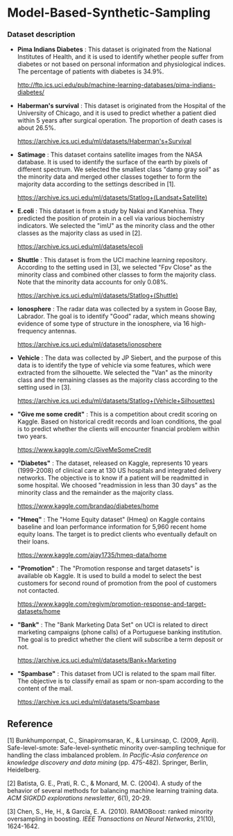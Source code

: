 # Model-Based-Synthetic-Sampling

### Dataset description

+ **Pima Indians Diabetes** : 
    This dataset is originated from the National Institutes of Health, and it is used to identify whether people suffer from diabetes or not based on personal information and physiological indices. The percentage of patients with diabetes is 34.9\%.

    http://ftp.ics.uci.edu/pub/machine-learning-databases/pima-indians-diabetes/
    
+ **Haberman's survival** : 
    This dataset is originated from the Hospital of the University of Chicago, and it is used to predict whether a patient died within 5 years after surgical operation. The proportion of death cases is about 26.5\%.

    https://archive.ics.uci.edu/ml/datasets/Haberman's+Survival

+ **Satimage** : 
    This dataset contains satellite images from the NASA database. It is used to identify the surface of the earth by pixels of different spectrum. We selected the smallest class "damp gray soil" as the minority data and merged other classes together to form the majority data according to the settings described in [1].

    https://archive.ics.uci.edu/ml/datasets/Statlog+(Landsat+Satellite)

+ **E.coli** : 
    This dataset is from a study by Nakai and Kanehisa. They predicted the position of protein in a cell via various biochemistry indicators. We selected the "imU" as the minority class and the other classes as the majority class as used in [2].

    https://archive.ics.uci.edu/ml/datasets/ecoli
    

+ **Shuttle** : 
    This dataset is from the UCI machine learning repository. According to the setting used in [3], we selected "Fpv Close" as the minority class and combined other classes to form the majority class. Note that the minority data accounts for only 0.08\%. 

    https://archive.ics.uci.edu/ml/datasets/Statlog+(Shuttle)

+ **Ionosphere** : 
    The radar data was collected by a system in Goose Bay, Labrador. The goal is to identify "Good" radar, which means showing evidence of some type of structure in the ionosphere, via 16 high-frequency antennas.

	https://archive.ics.uci.edu/ml/datasets/ionosphere

+ **Vehicle** : 
    The data was collected by JP Siebert, and the purpose of this data is to identify the type of vehicle via some features, which were extracted from the silhouette. We selected the "Van" as the minority class and the remaining classes as the majority class according to the setting used in [3].

    https://archive.ics.uci.edu/ml/datasets/Statlog+(Vehicle+Silhouettes)

+ **"Give me some credit"** : 
    This is a competition about credit scoring on Kaggle. Based on historical credit records and loan conditions, the goal is to predict whether the clients will encounter financial problem within two years.

    https://www.kaggle.com/c/GiveMeSomeCredit

+ **"Diabetes"** : 
	The dataset, released on Kaggle, represents 10 years (1999-2008) of clinical care at 130 US hospitals and integrated delivery networks. The objective is to know if a patient will be readmitted in some hospital. We choosed "readmission in less than 30 days" as the minority class and the remainder as the majority class.

	https://www.kaggle.com/brandao/diabetes/home

+ **"Hmeq"** : 
	The "Home Equity dataset" (Hmeq) on Kaggle contains baseline and loan performance information for 5,960 recent home equity loans. The target is to predict clients who eventually default on their loans.

	https://www.kaggle.com/ajay1735/hmeq-data/home

+ **"Promotion"** : 
	The "Promotion response and target datasets" is available ob Kaggle. It is used to build a model to select the best customers for second round of promotion from the pool of customers not contacted.

	https://www.kaggle.com/regivm/promotion-response-and-target-datasets/home

+ **"Bank"** : 
	The "Bank Marketing Data Set" on UCI is related to direct marketing campaigns (phone calls) of a Portuguese banking institution. The goal is to predict whether the client will subscribe a term deposit or not.

	https://archive.ics.uci.edu/ml/datasets/Bank+Marketing

+ **"Spambase"** :
	This dataset from UCI is related to the spam mail filter. The objective is to classify email as spam or non-spam according to the content of the mail.

	https://archive.ics.uci.edu/ml/datasets/Spambase


## Reference
[1] Bunkhumpornpat, C., Sinapiromsaran, K., & Lursinsap, C. (2009, April). Safe-level-smote: Safe-level-synthetic minority over-sampling technique for handling the class imbalanced problem. *In Pacific-Asia conference on knowledge discovery and data mining* (pp. 475-482). Springer, Berlin, Heidelberg.

[2] Batista, G. E., Prati, R. C., & Monard, M. C. (2004). A study of the behavior of several methods for balancing machine learning training data. *ACM SIGKDD explorations newsletter*, 6(1), 20-29.

[3] Chen, S., He, H., & Garcia, E. A. (2010). RAMOBoost: ranked minority oversampling in boosting. *IEEE Transactions on Neural Networks*, 21(10), 1624-1642.